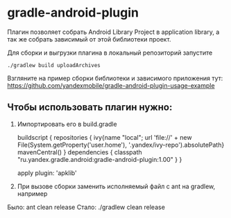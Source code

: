 gradle-android-plugin
============================

Плагин позволяет собрать Android Library Project в application library, а так же собрать зависимый от этой библиотеки проект.

Для сборки и выгрузки плагина в локальный репозиторий запустите

    ./gradlew build uploadArchives

Взгляните на пример сборки библиотеки и зависимого приложения тут:
https://github.com/yandexmobile/gradle-android-plugin-usage-example

Чтобы использовать плагин нужно:
--------------------------------

1. Импортировать его в build.gradle

    buildscript {
        repositories {
            ivy{name "local"; url 'file://' + new File(System.getProperty('user.home'), '.yandex/ivy-repo').absolutePath}
            mavenCentral()
        }
        dependencies {
            classpath "ru.yandex.gradle.android:gradle-android-plugin:1.00"
        }
    }

    apply plugin: 'apklib'

2. При вызове сборки заменить исполняемый файл с ant на gradlew, например

Было: ant clean release
Стало: ./gradlew clean release
